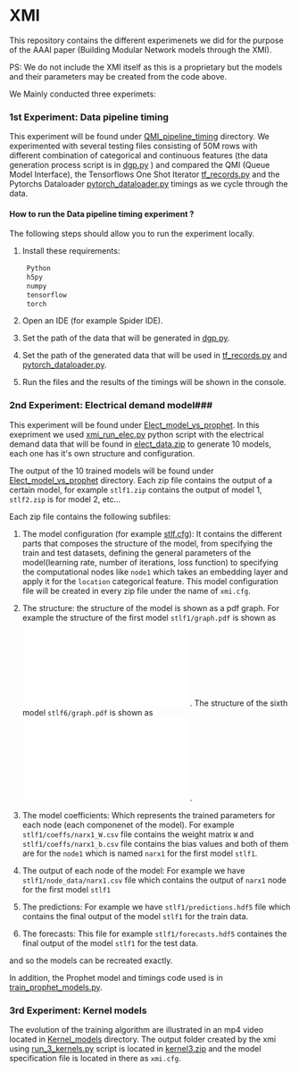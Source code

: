 # XMI #

This repository contains the different experimenets we did for the purpose of the AAAI paper (Building Modular Network models through the XMI). 

PS: We do not include the XMI itself as this is a proprietary but the models and their parameters may be created from the code above.

We Mainly conducted three experimets:

### 1st Experiment: Data pipeline timing ###
This experiment will be found under [QMI_pipeline_timing](QMI_pipeline_timing) directory. 
We experimented with several testing files consisting of 50M rows with different combination of categorical and continuous features (the data generation process script is in [dgp.py](QMI_pipeline_timing/dgp.py) ) and compared the QMI (Queue Model Interface), the Tensorflows One Shot Iterator [tf_records.py](QMI_pipeline_timing/tf_records.py) and the Pytorchs Dataloader [pytorch_dataloader.py](QMI_pipeline_timing/pytorch_dataloader.py) timings as we cycle through the data.

#### How to run the Data pipeline timing experiment ? ####

The following steps should allow you to run the experiment locally.

1. Install these requirements:

        Python
        h5py
        numpy
        tensorflow
        torch

2. Open an IDE (for example Spider IDE).

3. Set the path of the data that will be generated in [dgp.py](QMI_pipeline_timing/dgp.py).

4. Set the path of the generated data that will be used in [tf_records.py](QMI_pipeline_timing/tf_records.py) and [pytorch_dataloader.py](QMI_pipeline_timing/pytorch_dataloader.py).

5. Run the files and the results of the timings will be shown in the console.

### 2nd Experiment: Electrical demand model###

This experiment will be found under [Elect_model_vs_prophet](Elect_model_vs_prophet). In this exepriment we used  [xmi_run_elec.py](Elect_model_vs_prophet/xmi_run_elec.py) python script with the electrical demand data that will be found in  [elect_data.zip](Elect_model_vs_prophet/elect_data.zip) to generate 10 models, each one has it's own structure and configuration.

The output of the 10 trained models will be found under [Elect_model_vs_prophet](Elect_model_vs_prophet) directory.  Each zip file contains the output of a certain model, for example `stlf1.zip` contains the output of model 1, `stlf2.zip` is for model 2, etc... 

Each zip file contains the following subfiles:

1. The model configuration (for example [stlf.cfg](Elect_model_vs_prophet/stlf.cfg)): It contains the different parts that composes the structure of the model, from specifying the train and test datasets, defining the general parameters of the model(learning rate, number of iterations, loss function) to specifying the computational nodes like `node1` which takes an embedding layer and apply it for the `location` categorical feature. This model configuration file will be created in every zip file under the name of `xmi.cfg`.

2. The structure: the structure of the model is shown as a pdf graph. For example the structure of the first model `stlf1/graph.pdf` is shown as ![stlf1](Elect_model_vs_prophet/plots/stlf1.pdf). The structure of the sixth model `stlf6/graph.pdf` is shown as ![stlf6](Elect_model_vs_prophet/plots/stlf6.pdf).

2. The model coefficients: Which represents the trained parameters for each node (each componenet of the model). For example `stlf1/coeffs/narx1_W.csv` file contains the weight matrix `W` and `stlf1/coeffs/narx1_b.csv` file contains the bias values and both of them are for the `node1` which is named `narx1` for the first model `stlf1`.

4. The output of each node of the model: For example we have `stlf1/node_data/narx1.csv` file which contains the output of `narx1` node for the first model `stlf1`

5. The predictions: For example we  have `stlf1/predictions.hdf5` file which contains the final output of the model `stlf1` for the train data.

6. The forecasts: This file for example `stlf1/forecasts.hdf5` containes the final output of the model `stlf1` for the test data.

and so the models can be recreated exactly. 

In addition, the Prophet model and timings code used is in [train_prophet_models.py](Elect_model_vs_prophet/train_prophet_models.py).

### 3rd Experiment: Kernel models ###

The evolution of the training algorithm are illustrated in an mp4 video located in [Kernel_models](Kernel_models) directory. The output folder created by the xmi using [run_3_kernels.py](Kernel_models/run_3_kernels.py) script  is located in  [kernel3.zip](Kernel_models/kernel3.zip) and the model specification file is located in there as `xmi.cfg`.
